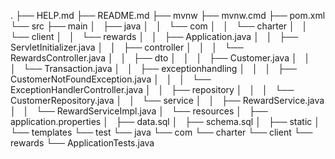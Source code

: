 .
├── HELP.md
├── README.md
├── mvnw
├── mvnw.cmd
├── pom.xml
└── src
    ├── main
    │   ├── java
    │   │   └── com
    │   │       └── charter
    │   │           └── client
    │   │               └── rewards
    │   │                   ├── Application.java
    │   │                   ├── ServletInitializer.java
    │   │                   ├── controller
    │   │                   │   └── RewardsController.java
    │   │                   ├── dto
    │   │                   │   ├── Customer.java
    │   │                   │   └── Transaction.java
    │   │                   ├── exceptionhandling
    │   │                   │   ├── CustomerNotFoundException.java
    │   │                   │   └── ExceptionHandlerController.java
    │   │                   ├── repository
    │   │                   │   └── CustomerRepository.java
    │   │                   └── service
    │   │                       ├── RewardService.java
    │   │                       └── RewardServiceImpl.java
    │   └── resources
    │       ├── application.properties
    │       ├── data.sql
    │       ├── schema.sql
    │       ├── static
    │       └── templates
    └── test
        └── java
            └── com
                └── charter
                    └── client
                        └── rewards
                            └── ApplicationTests.java

